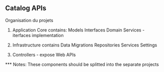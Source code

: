 ﻿## Catalog APIs

Organisation du projets

1) Application Core contains: 
    Models 
    Interfaces
    Domain Services - iterfaces implementation

2) Infrastructure contains
    Data
    Migrations
    Repositories
    Services
    Settings

3) Controllers - expose Web APIs

*** Notes: 
    These components should be splitted into the separate projects
